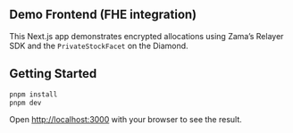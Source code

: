 ## Demo Frontend (FHE integration)

This Next.js app demonstrates encrypted allocations using Zama’s Relayer SDK and the `PrivateStockFacet` on the Diamond. 

## Getting Started

```bash
pnpm install
pnpm dev
```

Open [http://localhost:3000](http://localhost:3000) with your browser to see the result.

